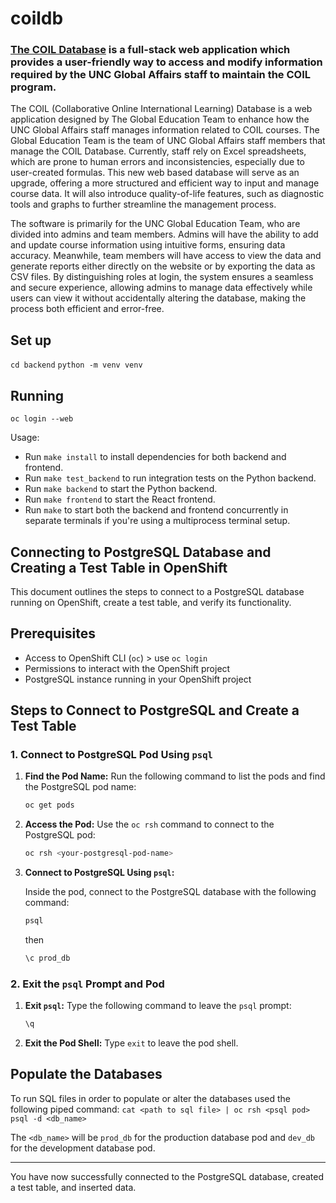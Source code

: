 # coildb

### [The COIL Database](http://coildb-frontend-dept-coildb.apps.cloudapps.unc.edu) is a full-stack web application which provides a user-friendly way to access and modify information required by the UNC Global Affairs staff to maintain the COIL program.

The COIL (Collaborative Online International Learning) Database is a web application designed by The Global Education Team to enhance how the UNC Global Affairs staff manages information related to COIL courses. The Global Education Team is the team of UNC Global Affairs staff members that manage the COIL Database. Currently, staff rely on Excel spreadsheets, which are prone to human errors and inconsistencies, especially due to user-created formulas. This new web based database will serve as an upgrade, offering a more structured and efficient way to input and manage course data. It will also introduce quality-of-life features, such as diagnostic tools and graphs to further streamline the management process.

The software is primarily for the UNC Global Education Team, who are divided into admins and team members. Admins will have the ability to add and update course information using intuitive forms, ensuring data accuracy. Meanwhile, team members will have access to view the data and generate reports either directly on the website or by exporting the data as CSV files. By distinguishing roles at login, the system ensures a seamless and secure experience, allowing admins to manage data effectively while users can view it without accidentally altering the database, making the process both efficient and error-free.

## Set up

`cd backend`
`python -m venv venv`

## Running

`oc login --web`

Usage:
- Run `make install` to install dependencies for both backend and frontend.
- Run `make test_backend` to run integration tests on the Python backend.
- Run `make backend` to start the Python backend.
- Run `make frontend` to start the React frontend.
- Run `make` to start both the backend and frontend concurrently in separate terminals if you're using a multiprocess terminal setup.

## Connecting to PostgreSQL Database and Creating a Test Table in OpenShift

This document outlines the steps to connect to a PostgreSQL database running on OpenShift, create a test table, and verify its functionality.

## Prerequisites

- Access to OpenShift CLI (`oc`) > use `oc login`
- Permissions to interact with the OpenShift project
- PostgreSQL instance running in your OpenShift project

## Steps to Connect to PostgreSQL and Create a Test Table

### 1. Connect to PostgreSQL Pod Using `psql`

1. **Find the Pod Name:**
   Run the following command to list the pods and find the PostgreSQL pod name:
   ```bash
   oc get pods
   ```

2. **Access the Pod:**
   Use the `oc rsh` command to connect to the PostgreSQL pod:
   ```bash
   oc rsh <your-postgresql-pod-name>
   ```

3. **Connect to PostgreSQL Using `psql`:**
   <!--Inside the pod, connect to the PostgreSQL database with the following command:
   ```bash
   psql -U <POSTGRES_USER> -d <POSTGRES_DB>
   ```
   Replace `<POSTGRES_USER>` and `<POSTGRES_DB>` with the appropriate values (e.g., `dev_user` and `dev_db`).-->
   Inside the pod, connect to the PostgreSQL database with the following command:
   ```bash
   psql
   ```
   then
   ```bash
   \c prod_db
   ```


### 2. Exit the `psql` Prompt and Pod

1. **Exit `psql`:**
   Type the following command to leave the `psql` prompt:
   ```sql
   \q
   ```

2. **Exit the Pod Shell:**
   Type `exit` to leave the pod shell.


## Populate the Databases
To run SQL files in order to populate or alter the databases used the following piped command:
`cat <path to sql file> | oc rsh <psql pod> psql -d <db_name>`

The `<db_name>` will be `prod_db` for the production database pod and `dev_db` for the development database pod.

---

You have now successfully connected to the PostgreSQL database, created a test table, and inserted data.
